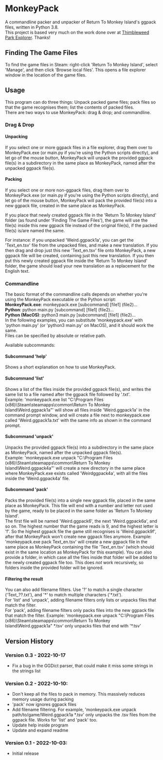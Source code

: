 # MonkeyPack
A commandline packer and unpacker of Return To Monkey Island's ggpack files, written in Python 3.8.  
This project is based very much on the work done over at [Thimbleweed Park Explorer](https://github.com/bgbennyboy/Thimbleweed-Park-Explorer). Thanks!

## Finding The Game Files
To find the game files in Steam: right-click 'Return To Monkey Island', select 'Manage', and then click 'Browse local files'. This opens a file explorer window in the location of the game files.

## Usage
This program can do three things: Unpack packed game files; pack files so that the game recognises them; list the contents of packed files.  
There are two ways to use MonkeyPack: drag & drop; and commandline.

### Drag & Drop
#### Unpacking
If you select one or more ggpack files in a file explorer, drag them over to MonkeyPack.exe (or main.py if you're using the Python scripts directly), and let go of the mouse button, MonkeyPack will unpack the provided ggpack file(s) in a subdirectory in the same place as MonkeyPack, named after the unpacked ggpack file(s).
#### Packing
If you select one or more non-ggpack files, drag them over to MonkeyPack.exe (or main.py if you're using the Python scripts directly), and let go of the mouse button, MonkeyPack will pack the provided file(s) into a new ggpack file, created in the same place as MonkeyPack.

If you place that newly created ggpack file in the 'Return To Monkey Island' folder (as found under 'Finding The Game Files'), the game will use the file(s) inside this new ggpack file instead of the original file(s), if the packed file(s) is/are named the same.

For instance: if you unpacked 'Weird.ggpack1a', you can get the 'Text_en.tsv' file from the unpacked files, and make a new translation. If you then drag and drop just this new 'Text_en.tsv' file onto MonkeyPack, a new ggpack file will be created, containing just this new translation. If you then put this newly created ggpack file inside the 'Return To Monkey Island' folder, the game should load your new translation as a replacement for the English text.

### Commandline
The basic format of the commandline calls depends on whether you're using the MonkeyPack executable or the Python script:  
**MonkeyPack.exe**:  monkeypack.exe [subcommand] [file1] (file2)...  
**Python**: python main.py [subcommand] [file1] (file2)...  
**Python (MacOS)**: python3 main.py [subcommand] [file1] (file2)...  
In the following examples, you can substitute 'monkeypack.exe' with 'python main.py' (or 'python3 main.py' on MacOS), and it should work the same.  
Files can be specified by absolute or relative path.

Available subcommands:
#### Subcommand 'help'
Shows a short explanation on how to use MonkeyPack.

#### Subcommand 'list'
Shows a list of the files inside the provided ggpack file(s), and writes the same list to a file named after the ggpack file followed by '.txt'.  
Example: 'monkeypack.exe list "C:\Program Files (x86)\Steam\steamapps\common\Return To Monkey Island\Weird.ggpack1a"' will show all files inside 'Weird.ggpack1a' in the command prompt window, and will create a file next to monkeypack.exe called 'Weird.ggpack1a.txt' with the same info as shown in the command prompt.  

#### Subcommand 'unpack'
Unpacks the provided ggpack file(s) into a subdirectory in the same place as MonkeyPack, named after the unpacked ggpack file(s).  
Example: 'monkeypack.exe unpack "C:\Program Files (x86)\Steam\steamapps\common\Return To Monkey Island\Weird.ggpack4a"' will create a new directory in the same place where MonkeyPack.exe exists called 'Weirdggpack4a', with all the files inside the 'Weird.ggpack4a' file.  

#### Subcommand 'pack'
Packs the provided file(s) into a single new ggpack file, placed in the same place as MonkeyPack. This file will end with a number and letter not used by the game, ready to be placed in the same folder as 'Return To Monkey Island'.  
The first file will be named 'Weird.ggpack6', the next 'Weird.ggpack6a', and so on. The highest number that the game reads is 9, and the highest letter is 'f'. So the highest ggpack file the game still recognises is 'Weird.ggpack9f', after that MonkeyPack won't create new ggpack files anymore.
Example: 'monkeypack.exe pack Text_en.tsv' will create a new ggpack file in the same place as MonkeyPack containing the file 'Text_en.tsv' (which should exist in the same location as MonkeyPack for this example).
You can also provide a folder, in which case all the files inside that folder will be added to the newly created ggpack file too. This does *not* work recursively, so folders inside the provided folder will be ignored.

#### Filtering the result
You can also add filename filters. Use '?' to match a single character ('Text_??.txt'), and '\*' to match multiple characters ('\*.txt').  
For 'list' and 'unpack', adding filename filters only lists or unpacks files that match the filter.  
For 'pack', adding filename filters only packs files into the new ggpack file that match the filter.
Example: 'monkeypack.exe unpack "C:\Program Files (x86)\Steam\steamapps\common\Return To Monkey Island\Weird.ggpack1a" \*.tsv' only unpacks files that end with '*.tsv'

## Version History

### Version 0.3 - 2022-10-17
- Fix a bug in the GGDict parser, that could make it miss some strings in the strings list

### Version 0.2 - 2022-10-10:
- Don't keep all the files to pack in memory. This massively reduces memory usage during packing
- 'pack' now ignores ggpack files
- Add filename filtering. For example, 'monkeypack.exe unpack path/to/game/Weird.ggpack1a *.tsv' only unpacks the .tsv files from the ggpack file. Works for 'list' and 'pack' too.
- Update help inside program
- Update and expand readme

### Version 0.1 - 2022-10-03:
- Initial release 
